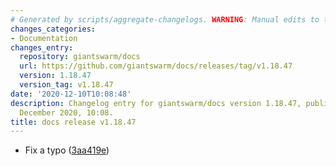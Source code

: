 ```yaml
---
# Generated by scripts/aggregate-changelogs. WARNING: Manual edits to this files will be overwritten.
changes_categories:
- Documentation
changes_entry:
  repository: giantswarm/docs
  url: https://github.com/giantswarm/docs/releases/tag/v1.18.47
  version: 1.18.47
  version_tag: v1.18.47
date: '2020-12-10T10:08:48'
description: Changelog entry for giantswarm/docs version 1.18.47, published on 10
  December 2020, 10:08.
title: docs release v1.18.47
---
```


- Fix a typo ([3aa419e](https://github.com/giantswarm/docs/commit/3aa419e549b3b69f6e40d5014bb43d70d1660ddf))
